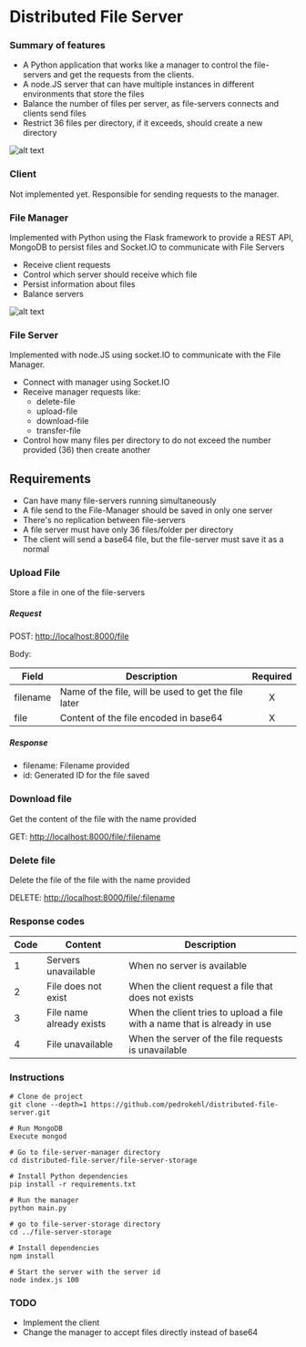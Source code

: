 Distributed File Server
=======================

### Summary of features

- A Python application that works like a manager to control the file-servers and get the requests from the clients.
- A node.JS server that can have multiple instances in different environments that store the files
- Balance the number of files per server, as file-servers connects and clients send files
- Restrict 36 files per directory, if it exceeds, should create a new directory


![alt text](https://github.com/pedrokehl/distributed-file-server/blob/master/docs/distributed-file-server-diagram.png "Distributed File Server Diagram")

### Client

Not implemented yet.
Responsible for sending requests to the manager.

### File Manager
Implemented with Python using the Flask framework to provide a REST API, MongoDB to persist files and Socket.IO to communicate with File Servers

- Receive client requests
- Control which server should receive which file
- Persist information about files
- Balance servers


![alt text](https://github.com/pedrokehl/distributed-file-server/blob/master/docs/manager-diagram.png "File Manager Diagram")


### File Server
Implemented with node.JS using socket.IO to communicate with the File Manager.

- Connect with manager using Socket.IO
- Receive manager requests like:
    - delete-file
    - upload-file
    - download-file
    - transfer-file
- Control how many files per directory to do not exceed the number provided (36) then create another

## Requirements

- Can have many file-servers running simultaneously
- A file send to the File-Manager should be saved in only one server
- There's no replication between file-servers
- A file server must have only 36 files/folder per directory
- The client will send a base64 file, but the file-server must save it as a normal

### Upload File
Store a file in one of the file-servers

##### Request
POST: [http://localhost:8000/file](http://localhost:8000/file)

Body:

| Field         | Description     | Required |
| ------------- |-------------| :---------: |
| filename | Name of the file, will be used to get the file later | X |
| file | Content of the file encoded in base64 | X |
##### Response

- filename: Filename provided
- id: Generated ID for the file saved

### Download file
Get the content of the file with the name provided

GET: [http://localhost:8000/file/:filename](http://localhost:8000/file/:filename)

### Delete file
Delete the file of the file with the name provided

DELETE: [http://localhost:8000/file/:filename](http://localhost:8000/file/:filename)


### Response codes

Code  | Content              | Description
------- | ---------------------- | ------------
1       | Servers unavailable  | When no server is available
2       | File does not exist    | When the client request a file that does not exists
3       | File name already exists | When the client tries to upload a file with a name that is already in use
4       | File unavailable   | When the server of the file requests is unavailable


### Instructions

    # Clone de project
    git clone --depth=1 https://github.com/pedrokehl/distributed-file-server.git
    
    # Run MongoDB
    Execute mongod
    
    # Go to file-server-manager directory
    cd distributed-file-server/file-server-storage
    
    # Install Python dependencies
    pip install -r requirements.txt
    
    # Run the manager
    python main.py
    
    # go to file-server-storage directory
    cd ../file-server-storage
    
    # Install dependencies
    npm install
    
    # Start the server with the server id
    node index.js 100

### TODO

- Implement the client
- Change the manager to accept files directly instead of base64